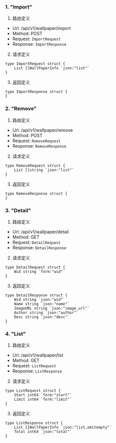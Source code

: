 
### 1. "Import"

1. 路由定义

- Url: /api/v1/wallpaper/import
- Method: POST
- Request: `ImportRequest`
- Response: `ImportResponse`

2. 请求定义


```golang
type ImportRequest struct {
	List []WallPaperInfo `json:"list"`
}
```


3. 返回定义


```golang
type ImportResponse struct {
}
```
  


### 2. "Remove"

1. 路由定义

- Url: /api/v1/wallpaper/remove
- Method: POST
- Request: `RemoveRequest`
- Response: `RemoveResponse`

2. 请求定义


```golang
type RemoveRequest struct {
	List []string `json:"list"`
}
```


3. 返回定义


```golang
type RemoveResponse struct {
}
```
  


### 3. "Detail"

1. 路由定义

- Url: /api/v1/wallpaper/detail
- Method: GET
- Request: `DetailRequest`
- Response: `DetailResponse`

2. 请求定义


```golang
type DetailRequest struct {
	Wid string `form:"wid"`
}
```


3. 返回定义


```golang
type DetailResponse struct {
	Wid string `json:"wid"`
	Name string `json:"name"`
	ImageURL string `json:"image_url"`
	Author string `json:"author"`
	Desc string `json:"desc"`
}
```
  


### 4. "List"

1. 路由定义

- Url: /api/v1/wallpaper/list
- Method: GET
- Request: `ListRequest`
- Response: `ListResponse`

2. 请求定义


```golang
type ListRequest struct {
	Start int64 `form:"start"`
	Limit int64 `form:"limit"`
}
```


3. 返回定义


```golang
type ListResponse struct {
	List []WallPaperInfo `json:"list,omitempty"`
	Total int64 `json:"total"`
}
```
  

